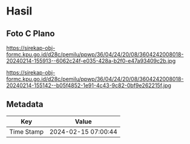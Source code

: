 # Hasil

## Foto C Plano

https://sirekap-obj-formc.kpu.go.id/d28c/pemilu/ppwp/36/04/24/20/08/3604242008018-20240214-155913--6062c24f-e035-428a-b2f0-e47a93409c2b.jpg

https://sirekap-obj-formc.kpu.go.id/d28c/pemilu/ppwp/36/04/24/20/08/3604242008018-20240214-155142--b05f4852-1e91-4c43-9c82-0bf9e262215f.jpg


## Metadata

| Key        | Value               |
| ---------- | ------------------- |
| Time Stamp | 2024-02-15 07:00:44 |



